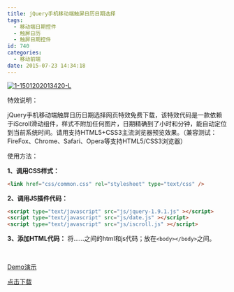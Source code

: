 ```yaml
---
title: jQuery手机移动端触屏日历日期选择
tags:
  - 移动端日期控件
  - 触屏日历
  - 触屏日期控件
id: 740
categories:
  - 移动前端
date: 2015-07-23 14:34:18
---
```


[![1-1501202013420-L](http://www.npm8.com/wp-content/uploads/2015/07/1-1501202013420-L.jpg)](http://www.npm8.com/wp-content/uploads/2015/07/1-1501202013420-L.jpg)

特效说明：

jQuery手机移动端触屏日历日期选择网页特效免费下载，该特效代码是一款依赖于iScroll滑动组件，样式不附加任何图片，日期精确到了小时和分钟，能自动定位到当前系统时间。请用支持HTML5+CSS3主流浏览器预览效果。（兼容测试：FireFox、Chrome、Safari、Opera等支持HTML5/CSS3浏览器）


使用方法：

**1、调用CSS样式：**

```html
<link href="css/common.css" rel="stylesheet" type="text/css" />
```
**2、调用JS插件代码：**
```html
<script type="text/javascript" src="js/jquery-1.9.1.js" ></script>
<script type="text/javascript" src="js/date.js" ></script>
<script type="text/javascript" src="js/iscroll.js" ></script>
```
**3、添加HTML代码：**
将<!--效果html开始-->......<!--效果html结束-->之间的html和js代码；放在`<body></body>`之间。

&nbsp;

[Demo演示](http://demo.grycheng.com/case/mobileTime/)

[点击下载](http://www.npm8.com/wp-content/uploads/2015/07/mobileTime.zip)

&nbsp;